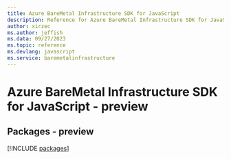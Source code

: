 ```yaml
---
title: Azure BareMetal Infrastructure SDK for JavaScript
description: Reference for Azure BareMetal Infrastructure SDK for JavaScript
author: xirzec
ms.author: jeffish
ms.data: 09/27/2023
ms.topic: reference
ms.devlang: javascript
ms.service: baremetalinfrastructure
---
```

# Azure BareMetal Infrastructure SDK for JavaScript - preview
## Packages - preview
[!INCLUDE [packages](baremetal-infrastructure-index.md)]
